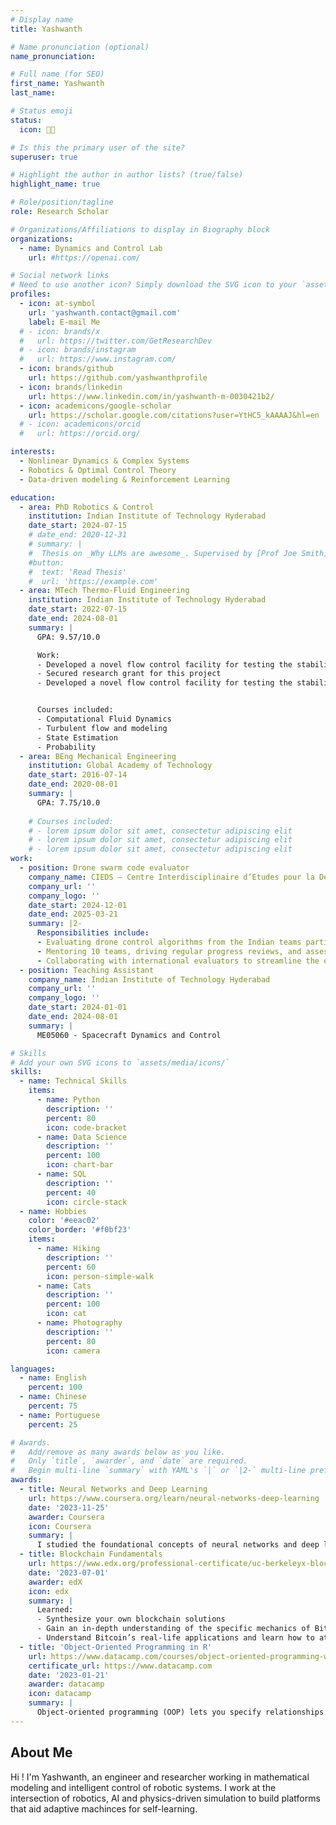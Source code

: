 ```yaml
---
# Display name
title: Yashwanth

# Name pronunciation (optional)
name_pronunciation: 

# Full name (for SEO)
first_name: Yashwanth
last_name: 

# Status emoji
status:
  icon: 👋🏼

# Is this the primary user of the site?
superuser: true

# Highlight the author in author lists? (true/false)
highlight_name: true

# Role/position/tagline
role: Research Scholar

# Organizations/Affiliations to display in Biography block
organizations:
  - name: Dynamics and Control Lab
    url: #https://openai.com/

# Social network links
# Need to use another icon? Simply download the SVG icon to your `assets/media/icons/` folder.
profiles:
  - icon: at-symbol
    url: 'yashwanth.contact@gmail.com'
    label: E-mail Me
  # - icon: brands/x
  #   url: https://twitter.com/GetResearchDev
  # - icon: brands/instagram
  #   url: https://www.instagram.com/
  - icon: brands/github
    url: https://github.com/yashwanthprofile
  - icon: brands/linkedin
    url: https://www.linkedin.com/in/yashwanth-m-0030421b2/
  - icon: academicons/google-scholar
    url: https://scholar.google.com/citations?user=YtHC5_kAAAAJ&hl=en
  # - icon: academicons/orcid
  #   url: https://orcid.org/

interests:
  - Nonlinear Dynamics & Complex Systems 
  - Robotics & Optimal Control Theory
  - Data-driven modeling & Reinforcement Learning

education:
  - area: PhD Robotics & Control
    institution: Indian Institute of Technology Hyderabad
    date_start: 2024-07-15
    # date_end: 2020-12-31
    # summary: |
    #  Thesis on _Why LLMs are awesome_. Supervised by [Prof Joe Smith](https://example.com). Presented papers at 5 IEEE conferences with the contributions being published in 2 Springer journals.
    #button:
    #  text: 'Read Thesis'
    #  url: 'https://example.com'
  - area: MTech Thermo-Fluid Engineering
    institution: Indian Institute of Technology Hyderabad
    date_start: 2022-07-15
    date_end: 2024-08-01
    summary: |
      GPA: 9.57/10.0

      Work:
      - Developed a novel flow control facility for testing the stability and performance of aerial vehicles.
      - Secured research grant for this project
      - Developed a novel flow control facility for testing the stability and performance of aerial vehicles. • Secured research grant for this project


      Courses included:
      - Computational Fluid Dynamics
      - Turbulent flow and modeling
      - State Estimation
      - Probability
  - area: BEng Mechanical Engineering
    institution: Global Academy of Technology
    date_start: 2016-07-14
    date_end: 2020-08-01
    summary: |
      GPA: 7.75/10.0
      
    # Courses included:
    # - lorem ipsum dolor sit amet, consectetur adipiscing elit
    # - lorem ipsum dolor sit amet, consectetur adipiscing elit
    # - lorem ipsum dolor sit amet, consectetur adipiscing elit
work:
  - position: Drone swarm code evaluator
    company_name: CIEDS – Centre Interdisciplinaire d’Etudes pour la Défense et la Sécurité
    company_url: ''
    company_logo: ''
    date_start: 2024-12-01
    date_end: 2025-03-21
    summary: |2-
      Responsibilities include:
      - Evaluating drone control algorithms from the Indian teams participating in CIEDS-DRDO international drone swarm rescue challenge.
      - Mentoring 10 teams, driving regular progress reviews, and assessing performance for three evaluation phases
      - Collaborating with international evaluators to streamline the evaluation process
  - position: Teaching Assistant
    company_name: Indian Institute of Technology Hyderabad
    company_url: ''
    company_logo: ''
    date_start: 2024-01-01
    date_end: 2024-08-01
    summary: | 
      ME05060 - Spacecraft Dynamics and Control

# Skills
# Add your own SVG icons to `assets/media/icons/`
skills:
  - name: Technical Skills
    items:
      - name: Python
        description: ''
        percent: 80
        icon: code-bracket
      - name: Data Science
        description: ''
        percent: 100
        icon: chart-bar
      - name: SQL
        description: ''
        percent: 40
        icon: circle-stack
  - name: Hobbies
    color: '#eeac02'
    color_border: '#f0bf23'
    items:
      - name: Hiking
        description: ''
        percent: 60
        icon: person-simple-walk
      - name: Cats
        description: ''
        percent: 100
        icon: cat
      - name: Photography
        description: ''
        percent: 80
        icon: camera

languages:
  - name: English
    percent: 100
  - name: Chinese
    percent: 75
  - name: Portuguese
    percent: 25

# Awards.
#   Add/remove as many awards below as you like.
#   Only `title`, `awarder`, and `date` are required.
#   Begin multi-line `summary` with YAML's `|` or `|2-` multi-line prefix and indent 2 spaces below.
awards:
  - title: Neural Networks and Deep Learning
    url: https://www.coursera.org/learn/neural-networks-deep-learning
    date: '2023-11-25'
    awarder: Coursera
    icon: Coursera
    summary: |
      I studied the foundational concepts of neural networks and deep learning. By the end, I was familiar with the significant technological trends driving the rise of deep learning; build, train, and apply fully connected deep neural networks; implement efficient (vectorized) neural networks; identify key parameters in a neural network’s architecture; and apply deep learning to your own applications.
  - title: Blockchain Fundamentals
    url: https://www.edx.org/professional-certificate/uc-berkeleyx-blockchain-fundamentals
    date: '2023-07-01'
    awarder: edX
    icon: edx
    summary: |
      Learned:
      - Synthesize your own blockchain solutions
      - Gain an in-depth understanding of the specific mechanics of Bitcoin
      - Understand Bitcoin’s real-life applications and learn how to attack and destroy Bitcoin, Ethereum, smart contracts and Dapps, and alternatives to Bitcoin’s Proof-of-Work consensus algorithm
  - title: 'Object-Oriented Programming in R'
    url: https://www.datacamp.com/courses/object-oriented-programming-with-s3-and-r6-in-r
    certificate_url: https://www.datacamp.com
    date: '2023-01-21'
    awarder: datacamp
    icon: datacamp
    summary: |
      Object-oriented programming (OOP) lets you specify relationships between functions and the objects that they can act on, helping you manage complexity in your code. This is an intermediate-level course, providing an introduction to OOP, using the S3 and R6 systems. S3 is a great day-to-day R programming tool that simplifies some of the functions that you write. R6 is especially useful for industry-specific analyses, working with web APIs, and building GUIs.
---
```


## About Me

Hi ! I'm Yashwanth, an engineer and researcher working in mathematical modeling and intelligent control of robotic systems. I work at the intersection of robotics, AI and physics-driven simulation to build platforms that aid adaptive machinces for self-learning.
